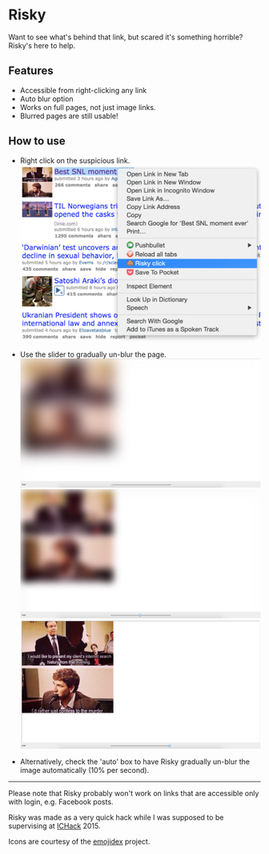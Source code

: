 # Risky

Want to see what's behind that link, but scared it's something horrible? Risky's here to help.

## Features
* Accessible from right-clicking any link
* Auto blur option
* Works on full pages, not just image links.
* Blurred pages are still usable!

## How to use
* Right click on the suspicious link.
![](screenshots/right_click.png)

* Use the slider to gradually un-blur the page.
![](screenshots/blur1.png)
![](screenshots/blur2.png)
![](screenshots/blur3.png)

* Alternatively, check the 'auto' box to have Risky gradually un-blur the image automatically (10% per second).

---

Please note that Risky probably won't work on links that are accessible only with login, e.g. Facebook posts.

Risky was made as a very quick hack while I was supposed to be supervising at [ICHack](http://www.ichack.org) 2015.

Icons are courtesy of the [emojidex](https://github.com/emojidex/emojidex-rasters) project.

